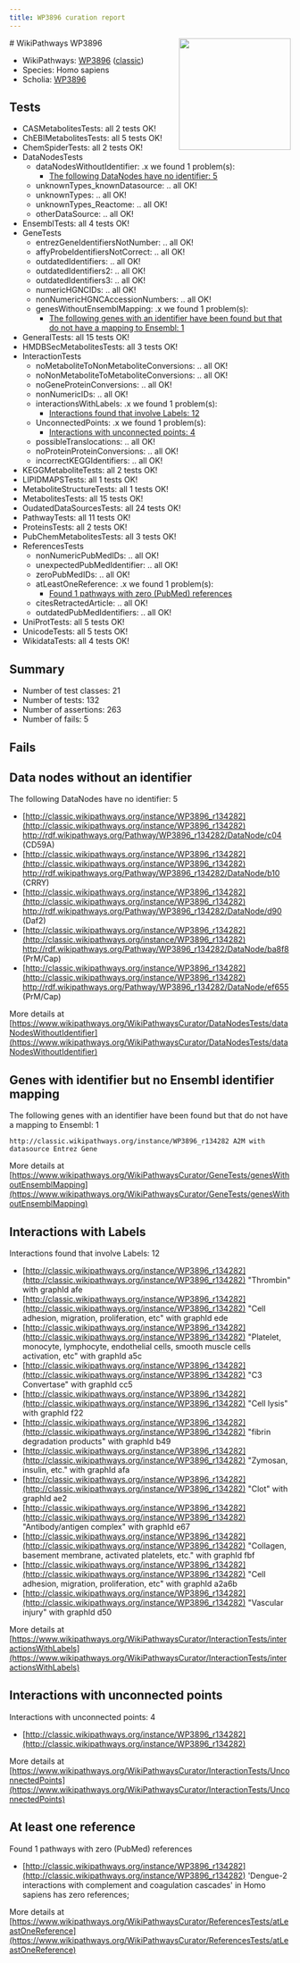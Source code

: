 ```yaml
---
title: WP3896 curation report
---
```


<img style="float: right; width: 200px" src="https://upload.wikimedia.org/wikipedia/commons/thumb/8/83/Wplogo_with_text_500.png/640px-Wplogo_with_text_500.png" />
# WikiPathways WP3896

* WikiPathways: [WP3896](https://wikipathways.org/pathways/WP3896) ([classic](https://classic.wikipathways.org/instance/WP3896))
* Species: Homo sapiens
* Scholia: [WP3896](https://scholia.toolforge.org/wikipathways/WP3896)
## Tests
* CASMetabolitesTests: all 2 tests OK!
* ChEBIMetabolitesTests: all 5 tests OK!
* ChemSpiderTests: all 2 tests OK!
* DataNodesTests
    * dataNodesWithoutIdentifier: .x we found 1 problem(s):
        * [The following DataNodes have no identifier: 5](#d2d32fa4)
    * unknownTypes_knownDatasource: .. all OK!
    * unknownTypes: .. all OK!
    * unknownTypes_Reactome: .. all OK!
    * otherDataSource: .. all OK!
* EnsemblTests: all 4 tests OK!
* GeneTests
    * entrezGeneIdentifiersNotNumber: .. all OK!
    * affyProbeIdentifiersNotCorrect: .. all OK!
    * outdatedIdentifiers: .. all OK!
    * outdatedIdentifiers2: .. all OK!
    * outdatedIdentifiers3: .. all OK!
    * numericHGNCIDs: .. all OK!
    * nonNumericHGNCAccessionNumbers: .. all OK!
    * genesWithoutEnsemblMapping: .x we found 1 problem(s):
        * [The following genes with an identifier have been found but that do not have a mapping to Ensembl: 1](#40286d83)
* GeneralTests: all 15 tests OK!
* HMDBSecMetabolitesTests: all 3 tests OK!
* InteractionTests
    * noMetaboliteToNonMetaboliteConversions: .. all OK!
    * noNonMetaboliteToMetaboliteConversions: .. all OK!
    * noGeneProteinConversions: .. all OK!
    * nonNumericIDs: .. all OK!
    * interactionsWithLabels: .x we found 1 problem(s):
        * [Interactions found that involve Labels: 12](#fe97a8ba)
    * UnconnectedPoints: .x we found 1 problem(s):
        * [Interactions with unconnected points: 4](#35a61adc)
    * possibleTranslocations: .. all OK!
    * noProteinProteinConversions: .. all OK!
    * incorrectKEGGIdentifiers: .. all OK!
* KEGGMetaboliteTests: all 2 tests OK!
* LIPIDMAPSTests: all 1 tests OK!
* MetaboliteStructureTests: all 1 tests OK!
* MetabolitesTests: all 15 tests OK!
* OudatedDataSourcesTests: all 24 tests OK!
* PathwayTests: all 11 tests OK!
* ProteinsTests: all 2 tests OK!
* PubChemMetabolitesTests: all 3 tests OK!
* ReferencesTests
    * nonNumericPubMedIDs: .. all OK!
    * unexpectedPubMedIdentifier: .. all OK!
    * zeroPubMedIDs: .. all OK!
    * atLeastOneReference: .x we found 1 problem(s):
        * [Found 1 pathways with zero (PubMed) references](#d0a459f0)
    * citesRetractedArticle: .. all OK!
    * outdatedPubMedIdentifiers: .. all OK!
* UniProtTests: all 5 tests OK!
* UnicodeTests: all 5 tests OK!
* WikidataTests: all 4 tests OK!


## Summary

* Number of test classes: 21
* Number of tests: 132
* Number of assertions: 263
* Number of fails: 5

## Fails

<a name="d2d32fa4" />

## Data nodes without an identifier

The following DataNodes have no identifier: 5

* [http://classic.wikipathways.org/instance/WP3896_r134282](http://classic.wikipathways.org/instance/WP3896_r134282) http://rdf.wikipathways.org/Pathway/WP3896_r134282/DataNode/c04 (CD59A)
* [http://classic.wikipathways.org/instance/WP3896_r134282](http://classic.wikipathways.org/instance/WP3896_r134282) http://rdf.wikipathways.org/Pathway/WP3896_r134282/DataNode/b10 (CRRY)
* [http://classic.wikipathways.org/instance/WP3896_r134282](http://classic.wikipathways.org/instance/WP3896_r134282) http://rdf.wikipathways.org/Pathway/WP3896_r134282/DataNode/d90 (Daf2)
* [http://classic.wikipathways.org/instance/WP3896_r134282](http://classic.wikipathways.org/instance/WP3896_r134282) http://rdf.wikipathways.org/Pathway/WP3896_r134282/DataNode/ba8f8 (PrM/Cap)
* [http://classic.wikipathways.org/instance/WP3896_r134282](http://classic.wikipathways.org/instance/WP3896_r134282) http://rdf.wikipathways.org/Pathway/WP3896_r134282/DataNode/ef655 (PrM/Cap)


More details at [https://www.wikipathways.org/WikiPathwaysCurator/DataNodesTests/dataNodesWithoutIdentifier](https://www.wikipathways.org/WikiPathwaysCurator/DataNodesTests/dataNodesWithoutIdentifier)

<a name="40286d83" />

## Genes with identifier but no Ensembl identifier mapping

The following genes with an identifier have been found but that do not have a mapping to Ensembl: 1
```
http://classic.wikipathways.org/instance/WP3896_r134282 A2M with datasource Entrez Gene
```

More details at [https://www.wikipathways.org/WikiPathwaysCurator/GeneTests/genesWithoutEnsemblMapping](https://www.wikipathways.org/WikiPathwaysCurator/GeneTests/genesWithoutEnsemblMapping)

<a name="fe97a8ba" />

## Interactions with Labels

Interactions found that involve Labels: 12

* [http://classic.wikipathways.org/instance/WP3896_r134282](http://classic.wikipathways.org/instance/WP3896_r134282) "Thrombin" with graphId afe
* [http://classic.wikipathways.org/instance/WP3896_r134282](http://classic.wikipathways.org/instance/WP3896_r134282) "Cell adhesion,
migration,
proliferation, etc" with graphId ede
* [http://classic.wikipathways.org/instance/WP3896_r134282](http://classic.wikipathways.org/instance/WP3896_r134282) "Platelet, monocyte,
lymphocyte,
endothelial cells,
smooth muscle cells
activation, etc" with graphId a5c
* [http://classic.wikipathways.org/instance/WP3896_r134282](http://classic.wikipathways.org/instance/WP3896_r134282) "C3
Convertase" with graphId cc5
* [http://classic.wikipathways.org/instance/WP3896_r134282](http://classic.wikipathways.org/instance/WP3896_r134282) "Cell lysis" with graphId f22
* [http://classic.wikipathways.org/instance/WP3896_r134282](http://classic.wikipathways.org/instance/WP3896_r134282) "fibrin degradation
products" with graphId b49
* [http://classic.wikipathways.org/instance/WP3896_r134282](http://classic.wikipathways.org/instance/WP3896_r134282) "Zymosan,
insulin, etc." with graphId afa
* [http://classic.wikipathways.org/instance/WP3896_r134282](http://classic.wikipathways.org/instance/WP3896_r134282) "Clot" with graphId ae2
* [http://classic.wikipathways.org/instance/WP3896_r134282](http://classic.wikipathways.org/instance/WP3896_r134282) "Antibody/antigen
complex" with graphId e67
* [http://classic.wikipathways.org/instance/WP3896_r134282](http://classic.wikipathways.org/instance/WP3896_r134282) "Collagen,
basement membrane,
activated platelets, etc." with graphId fbf
* [http://classic.wikipathways.org/instance/WP3896_r134282](http://classic.wikipathways.org/instance/WP3896_r134282) "Cell adhesion,
migration,
proliferation, etc" with graphId a2a6b
* [http://classic.wikipathways.org/instance/WP3896_r134282](http://classic.wikipathways.org/instance/WP3896_r134282) "Vascular injury" with graphId d50


More details at [https://www.wikipathways.org/WikiPathwaysCurator/InteractionTests/interactionsWithLabels](https://www.wikipathways.org/WikiPathwaysCurator/InteractionTests/interactionsWithLabels)

<a name="35a61adc" />

## Interactions with unconnected points

Interactions with unconnected points: 4

* [http://classic.wikipathways.org/instance/WP3896_r134282](http://classic.wikipathways.org/instance/WP3896_r134282)


More details at [https://www.wikipathways.org/WikiPathwaysCurator/InteractionTests/UnconnectedPoints](https://www.wikipathways.org/WikiPathwaysCurator/InteractionTests/UnconnectedPoints)

<a name="d0a459f0" />

## At least one reference

Found 1 pathways with zero (PubMed) references

* [http://classic.wikipathways.org/instance/WP3896_r134282](http://classic.wikipathways.org/instance/WP3896_r134282) 'Dengue-2 interactions with complement and coagulation cascades' in Homo sapiens has zero references; 


More details at [https://www.wikipathways.org/WikiPathwaysCurator/ReferencesTests/atLeastOneReference](https://www.wikipathways.org/WikiPathwaysCurator/ReferencesTests/atLeastOneReference)


